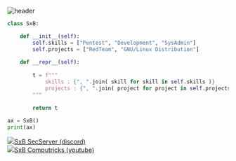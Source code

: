 ![header](https://capsule-render.vercel.app/api?type=waving&color=auto&height=220&section=header&text=SxB🏴‍☠️&fontSize=60&animation=fadeIn&fontAlignY=38&desc=Pentesting%20Scripting%20SystAdmin&descAlignY=51&descAlign=62)

```python
class SxB:

    def __init__(self):
        self.skills = ["Pentest", "Development", "SysAdmin"]
        self.projects = ["RedTeam", "GNU/Linux Distribution"]
    
    def __repr__(self):
        
        t = f"""       
            skills : {", ".join( skill for skill in self.skills )}
            projects : {", ".join( project for project in self.projects )}
        """
        
        return t
        
ax = SxB()
print(ax)

``` 

<img src="https://logo-marque.com/wp-content/uploads/2020/12/Discord-Logo.png"><a href="https://discord.gg/XFPs22U9tS">SxB SecServer (discord)</a><br>
<img src="https://upload.wikimedia.org/wikipedia/commons/thumb/4/4f/YouTube_social_white_squircle.svg/2048px-YouTube_social_white_squircle.svg.png"><a href="https://www.youtube.com/channel/UCCO-FLxIHmk9UqsdUWLF-zg">SxB Computricks (youtube)</a>
